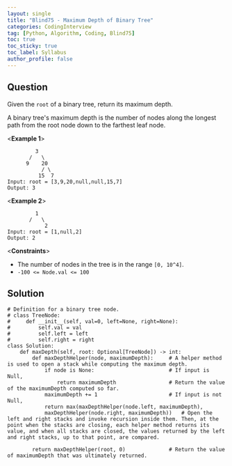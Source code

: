 ```yaml
---
layout: single
title: "Blind75 - Maximum Depth of Binary Tree"
categories: CodingInterview
tag: [Python, Algorithm, Coding, Blind75]
toc: true
toc_sticky: true
toc_label: Syllabus
author_profile: false
---
```


## Question

Given the `root` of a binary tree, return its maximum depth.

A binary tree's maximum depth is the number of nodes along the longest path from the root node down to the farthest leaf node.

<**Example 1**>

```
         3
       /   \
      9    20
           / \
          15  7
Input: root = [3,9,20,null,null,15,7]
Output: 3
```

<**Example 2**>

```
         1
       /   \
            2
Input: root = [1,null,2]
Output: 2
```

<**Constraints**>

- The number of nodes in the tree is in the range `[0, 10^4]`.
- `-100 <= Node.val <= 100`

## Solution

```
# Definition for a binary tree node.
# class TreeNode:
#     def __init__(self, val=0, left=None, right=None):
#         self.val = val
#         self.left = left
#         self.right = right
class Solution:
    def maxDepth(self, root: Optional[TreeNode]) -> int:
        def maxDepthHelper(node, maximumDepth):     # A helper method is used to open a stack while computing the maximum depth.
            if node is None:                        # If input is Null,
                return maximumDepth                 # Return the value of the maximumDepth computed so far.
            maximumDepth += 1                       # If input is not Null,
            return max(maxDepthHelper(node.left, maximumDepth),
            maxDepthHelper(node.right, maximumDepth))   # Open the left and right stacks and invoke recursion inside them. Then, at the point when the stacks are closing, each helper method returns its value, and when all stacks are closed, the values returned by the left and right stacks, up to that point, are compared.

        return maxDepthHelper(root, 0)              # Return the value of maximumDepth that was ultimately returned.
```
